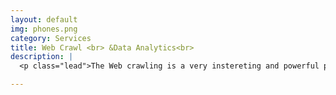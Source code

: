 ```yaml
---
layout: default
img: phones.png
category: Services
title: Web Crawl <br> &Data Analytics<br>
description: |
  <p class="lead">The Web crawling is a very instereting and powerful process to scan and search data from the internet. <br>And when you search something, using analytics decides which one is the most suitable one for you</a>.</p>

---
```

